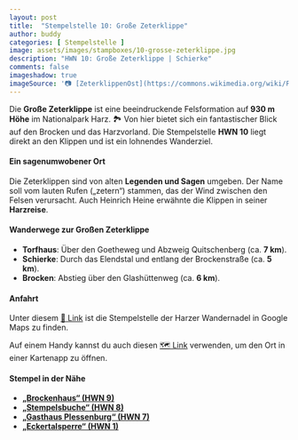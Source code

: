 ```yaml
---
layout: post
title:  "Stempelstelle 10: Große Zeterklippe"
author: buddy
categories: [ Stempelstelle ]
image: assets/images/stampboxes/10-grosse-zeterklippe.jpg
description: "HWN 10: Große Zeterklippe | Schierke"
comments: false
imageshadow: true
imageSource: '📷 [ZeterklippenOst](https://commons.wikimedia.org/wiki/File:ZeterklippenOst.jpg) von <a href="https://de.wikipedia.org/wiki/Benutzer:kassandro" class="extiw" title="de:Benutzer:kassandro">Kassandro</a> unter Lizenz [CC BY-SA 3.0](http://creativecommons.org/licenses/by-sa/3.0/)'
---
```


Die **Große Zeterklippe** ist eine beeindruckende Felsformation auf **930 m Höhe** im Nationalpark Harz. 🏞️ Von hier bietet sich ein fantastischer Blick auf den Brocken und das Harzvorland. Die Stempelstelle **HWN 10** liegt direkt an den Klippen und ist ein lohnendes Wanderziel.

#### Ein sagenumwobener Ort

Die Zeterklippen sind von alten **Legenden und Sagen** umgeben. Der Name soll vom lauten Rufen („zetern“) stammen, das der Wind zwischen den Felsen verursacht. Auch Heinrich Heine erwähnte die Klippen in seiner **Harzreise**.

#### Wanderwege zur Großen Zeterklippe

- **Torfhaus**: Über den Goetheweg und Abzweig Quitschenberg (ca. **7 km**).
- **Schierke**: Durch das Elendstal und entlang der Brockenstraße (ca. **5 km**).
- **Brocken**: Abstieg über den Glashüttenweg (ca. **6 km**).

#### Anfahrt

Unter diesem [📍 Link](https://www.google.com/maps/dir/?api=1&origin=&destination=51.78152%2C%2010.64492) ist die Stempelstelle der Harzer Wandernadel in Google Maps zu finden.

<div class="android-only">
  Auf einem Handy kannst du auch diesen 
  <a href="geo:51.78152,10.64492">🗺️ Link</a> 
  verwenden, um den Ort in einer Kartenapp zu öffnen.
  <p></p>
</div>

#### Stempel in der Nähe

- [**„Brockenhaus“ (HWN 9)**](/stempelstelle-9-brockenhaus)
- [**„Stempelsbuche“ (HWN 8)**](/stempelstelle-8-stempelsbuche)
- [**„Gasthaus Plessenburg“ (HWN 7)**](/stempelstelle-7-gasthaus-plessenburg)
- [**„Eckertalsperre“ (HWN 1)**](/stempelstelle-1-eckertalsperre-staumauer)
